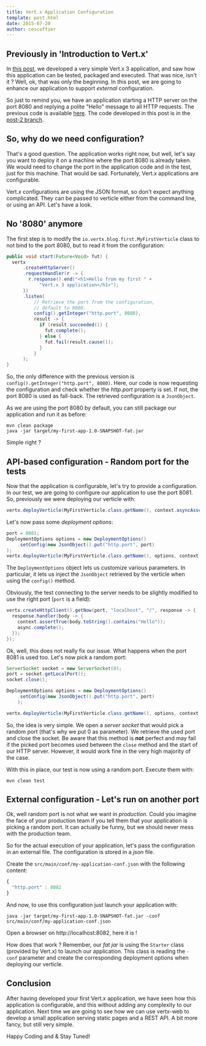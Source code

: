 ```yaml
---
title: Vert.x Application Configuration
template: post.html
date: 2015-07-20
author: cescoffier
---
```


## Previously in 'Introduction to Vert.x'

In [this post](/blog/my-first-vert-x-3-application/index.html), we developed a very simple Vert.x 3 application, and saw how this application can be tested, packaged and executed. That was nice, isn't it ? Well, ok, that was only the beginning. In this post, we are going to enhance our application to support _external_ configuration.

So just to remind you, we have an application starting a HTTP server on the port 8080 and replying a polite "Hello" message to all HTTP requests. The previous code is available [here](https://github.com/cescoffier/my-vertx-first-app/tree/post-1). The code developed in this post is in the [post-2 branch](https://github.com/cescoffier/my-vertx-first-app/tree/post-2).

## So, why do we need configuration?

That's a good question. The application works right now, but well, let's say you want to deploy it on a machine where the port 8080 is already taken. We would need to change the port in the application code and in the test, just for this machine. That would be sad. Fortunately, Vert.x applications are configurable.

Vert.x configurations are using the JSON format, so don't expect anything complicated. They can be passed to verticle either from the command line, or using an API. Let's have a look.

## No '8080' anymore

The first step is to modify the `io.vertx.blog.first.MyFirstVerticle` class to not bind to the port 8080, but to read it from the configuration:

```java
public void start(Future<Void> fut) {
  vertx
      .createHttpServer()
      .requestHandler(r -> {
        r.response().end("<h1>Hello from my first " +
            "Vert.x 3 application</h1>");
      })
      .listen(
          // Retrieve the port from the configuration,
          // default to 8080.
          config().getInteger("http.port", 8080),
          result -> {
            if (result.succeeded()) {
              fut.complete();
            } else {
              fut.fail(result.cause());
            }
          }
      );
}
```

So, the only difference with the previous version is `config().getInteger("http.port", 8080)`. Here, our code is now requesting the configuration and check whether the _http.port_ property is set. If not, the port 8080 is used as fall-back. The retrieved configuration is a `JsonObject`.

As we are using the port 8080 by default, you can still package our application and run it as before:

```
mvn clean package
java -jar target/my-first-app-1.0-SNAPSHOT-fat.jar
```

Simple right ?

## API-based configuration - Random port for the tests

Now that the application is configurable, let's try to provide a configuration. In our test, we are going to configure our application to use the port 8081. So, previously we were deploying our verticle with:

```java
vertx.deployVerticle(MyFirstVerticle.class.getName(), context.asyncAssertSuccess());
```

Let's now pass some _deployment options_:

```java
port = 8081;
DeploymentOptions options = new DeploymentOptions()
    .setConfig(new JsonObject().put("http.port", port)
);
vertx.deployVerticle(MyFirstVerticle.class.getName(), options, context.asyncAssertSuccess());
```

The `DeploymentOptions` object lets us customize various parameters. In particular, it lets us inject the `JsonObject` retrieved by the verticle when using the `config()` method.

Obviously, the test connecting to the server needs to be slightly modified to use the right port (`port` is a field):

```java
vertx.createHttpClient().getNow(port, "localhost", "/", response -> {
  response.handler(body -> {
    context.assertTrue(body.toString().contains("Hello"));
    async.complete();
  });
});
```

Ok, well, this does not really fix our issue. What happens when the port 8081 is used too. Let's now pick a random port:

```java
ServerSocket socket = new ServerSocket(0);
port = socket.getLocalPort();
socket.close();

DeploymentOptions options = new DeploymentOptions()
    .setConfig(new JsonObject().put("http.port", port)
    );

vertx.deployVerticle(MyFirstVerticle.class.getName(), options, context.asyncAssertSuccess());
```

So, the idea is very simple. We open a _server socket_ that would pick a random port (that's why we put 0 as parameter). We retrieve the used port and close the socket. Be aware that this method is **not** perfect and may fail if the picked port becomes used between the `close` method and the start of our HTTP server. However, it would work fine in the very high majority of the case.

With this in place, our test is now using a random port. Execute them with:

```
mvn clean test
```

## External configuration - Let's run on another port

Ok, well random port is not what we want in _production_. Could you imagine the face of your production team if you tell them that your application is picking a random port. It can actually be funny, but we should never mess with the production team.

So for the actual execution of your application, let's pass the configuration in an external file. The configuration is stored in a _json_ file.

Create the `src/main/conf/my-application-conf.json` with the following content:

```javascript
{
  "http.port" : 8082
}
```

And now, to use this configuration just launch your application with:

```
java -jar target/my-first-app-1.0-SNAPSHOT-fat.jar -conf src/main/conf/my-application-conf.json
```

Open a browser on http://localhost:8082, here it is !

How does that work ? Remember, our _fat jar_ is using the `Starter` class (provided by Vert.x) to launch our application. This class is reading the `-conf` parameter and create the corresponding deployment options when deploying our verticle.

## Conclusion

After having developed your first Vert.x application, we have seen how this application is configurable, and this without adding any complexity to our application. Next time we are going to see how we can use vertx-web to develop a small application serving static pages and a REST API. A bit more fancy, but still very simple.

Happy Coding and & Stay Tuned!
